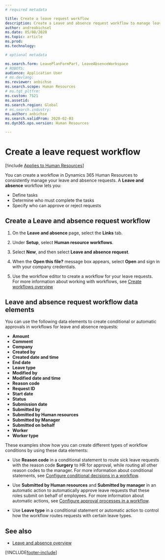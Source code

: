 ```yaml
---
# required metadata

title: Create a leave request workflow
description: Create a Leave and absence request workflow to manage leave requests consistently in Dynamics 365 Human Resources.
author: andreabichsel
ms.date: 05/08/2020
ms.topic: article
ms.prod: 
ms.technology: 

# optional metadata

ms.search.form: LeavePlanFormPart, LeaveAbsenceWorkspace
# ROBOTS: 
audience: Application User
# ms.devlang: 
ms.reviewer: anbichse
ms.search.scope: Human Resources
# ms.tgt_pltfrm: 
ms.custom: 7521
ms.assetid: 
ms.search.region: Global
# ms.search.industry: 
ms.author: anbichse
ms.search.validFrom: 2020-02-03
ms.dyn365.ops.version: Human Resources

---
```


# Create a leave request workflow

[!include [Applies to Human Resources](../includes/applies-to-hr.md)]

You can create a workflow in Dynamics 365 Human Resources to consistently manage your leave and absence requests. A **Leave and absence** workflow lets you:

- Define tasks
- Determine who must complete the tasks
- Specify who can approve or reject requests

## Create a Leave and absence request workflow

1. On the **Leave and absence** page, select the **Links** tab.

2. Under **Setup**, select **Human resource workflows**.

3. Select **New**, and then select **Leave and absence request**. 

4. When the **Open this file?** message box appears, select **Open** and sign in with your company credentials.

5. Use the workflow editor to create a workflow for your leave requests. For more information about working with workflows, see [Create workflows overview](https://docs.microsoft.com/dynamics365/fin-ops-core/fin-ops/organization-administration/create-workflow?toc=/dynamics365/commerce/toc.json.)

## Leave and absence request workflow data elements

You can use the following data elements to create conditional or automatic approvals in workflows for leave and absence requests:

- **Amount**
- **Comment**
- **Company**
- **Created by**
- **Created date and time**
- **End date**
- **Leave type**
- **Modified by**
- **Modified date and time**
- **Reason code**
- **Request ID**
- **Start date**
- **Status** 
- **Submission date**
- **Submitted by**
- **Submitted by Human resources**
- **Submitted by Manager**
- **Submitted on behalf**
- **Worker**
- **Worker type**

These examples show how you can create different types of workflow conditions by using these data elements:

- Use **Reason code** in a conditional statement to route sick leave requests with the reason code **Surgery** to HR for approval, while routing all other reason codes to the manager. For more information about conditional statements, see [Configure conditional decisions in a workflow](https://docs.microsoft.com/dynamics365/fin-ops-core/fin-ops/organization-administration/configure-conditional-decision-workflow). 

- Use **Submitted by Human resources** and **Submitted by manager** in an automatic action to automatically approve leave requests that these roles submit on behalf of employees. For more information about automatic actions, see [Configure approval processes in a workflow](https://docs.microsoft.com/dynamics365/fin-ops-core/fin-ops/organization-administration/configure-approval-process-workflow).

- Use **Leave type** in a conditional statement or automatic action to control how the workflow routes requests with certain leave types.

## See also

- [Leave and absence overview](hr-leave-and-absence-overview.md)


[!INCLUDE[footer-include](../includes/footer-banner.md)]